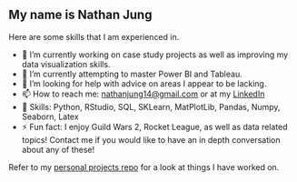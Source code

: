 ## My name is Nathan Jung

Here are some skills that I am experienced in.

- 🔭 I’m currently working on case study projects as well as improving my data visualization skills.
- 🌱 I’m currently attempting to master Power BI and Tableau.
- 🤔 I’m looking for help with advice on areas I appear to be lacking.
- 📫 How to reach me: nathanjung14@gmail.com or at my [LinkedIn](https://www.linkedin.com/in/nathan-h-jung/)
- 🚀 Skills: Python, RStudio, SQL, SKLearn, MatPlotLib, Pandas, Numpy, Seaborn, Latex
- ⚡ Fun fact: I enjoy Guild Wars 2, Rocket League, as well as data related topics! Contact me if you would like to have an in depth conversation about any of these!

Refer to my [personal projects repo](https://github.com/nhj2003/Personal-Work) for a look at things I have worked on.
